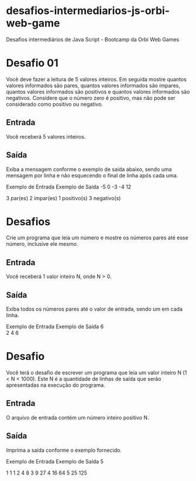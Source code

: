 # desafios-intermediarios-js-orbi-web-game
Desafios intermediários de Java Script - Bootcamp da Orbi Web Games

# Desafio 01
Você deve fazer a leitura de 5 valores inteiros. Em seguida mostre quantos valores informados são pares, quantos valores informados são ímpares, quantos valores informados são positivos e quantos valores informados são negativos. Considere que o número zero é positivo, mas não pode ser considerado como positivo ou negativo.

## Entrada
Você receberá 5 valores inteiros.

## Saída
Exiba a mensagem conforme o exemplo de saída abaixo, sendo uma mensagem por linha e não esquecendo o final de linha após cada uma.
 
Exemplo de Entrada	Exemplo de Saída
-5
0
-3
-4
12

3 par(es)
2 impar(es)
1 positivo(s)
3 negativo(s)

# Desafios
Crie um programa que leia um número e mostre os números pares até esse número, inclusive ele mesmo.

## Entrada
Você receberá 1 valor inteiro N, onde N > 0.

## Saída
Exiba todos os números pares até o valor de entrada, sendo um em cada linha. 

 
Exemplo de Entrada	Exemplo de Saída
6	
2
4
6

# Desafio
Você terá o desafio de escrever um programa que leia um valor inteiro N (1 < N < 1000). Este N é a quantidade de linhas de saída que serão apresentadas na execução do programa.

## Entrada
O arquivo de entrada contém um número inteiro positivo N.

## Saída
Imprima a saída conforme o exemplo fornecido.

 
Exemplo de Entrada	Exemplo de Saída
5

1 1 1
2 4 8
3 9 27
4 16 64
5 25 125